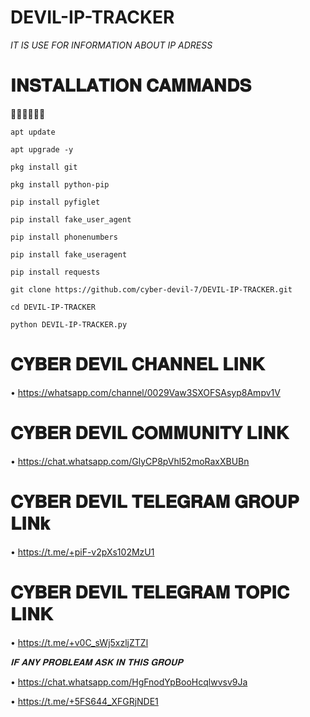 # DEVIL-IP-TRACKER

*IT IS USE FOR INFORMATION ABOUT IP ADRESS*
# 𝐈𝐍𝐒𝐓𝐀𝐋𝐋𝐀𝐓𝐈𝐎𝐍 𝐂𝐀𝐌𝐌𝐀𝐍𝐃𝐒
🔻🔻🔻🔻🔻🔻

```
apt update

apt upgrade -y

pkg install git

pkg install python-pip

pip install pyfiglet

pip install fake_user_agent

pip install phonenumbers

pip install fake_useragent

pip install requests

git clone https://github.com/cyber-devil-7/DEVIL-IP-TRACKER.git

cd DEVIL-IP-TRACKER

python DEVIL-IP-TRACKER.py
```

# 𝐂𝐘𝐁𝐄𝐑 𝐃𝐄𝐕𝐈𝐋 𝐂𝐇𝐀𝐍𝐍𝐄𝐋 𝐋𝐈𝐍𝐊

• https://whatsapp.com/channel/0029Vaw3SXOFSAsyp8Ampv1V

# 𝐂𝐘𝐁𝐄𝐑 𝐃𝐄𝐕𝐈𝐋 𝐂𝐎𝐌𝐌𝐔𝐍𝐈𝐓𝐘 𝐋𝐈𝐍𝐊

• https://chat.whatsapp.com/GlyCP8pVhl52moRaxXBUBn

# 𝐂𝐘𝐁𝐄𝐑 𝐃𝐄𝐕𝐈𝐋 𝐓𝐄𝐋𝐄𝐆𝐑𝐀𝐌 𝐆𝐑𝐎𝐔𝐏 𝐋𝐈𝐍𝐤

• https://t.me/+piF-v2pXs102MzU1

# 𝐂𝐘𝐁𝐄𝐑 𝐃𝐄𝐕𝐈𝐋 𝐓𝐄𝐋𝐄𝐆𝐑𝐀𝐌 𝐓𝐎𝐏𝐈𝐂 𝐋𝐈𝐍𝐊

• https://t.me/+v0C_sWj5xzljZTZl

*𝐈𝐅 𝐀𝐍𝐘 𝐏𝐑𝐎𝐁𝐋𝐄𝐀𝐌 𝐀𝐒𝐊 𝐈𝐍 𝐓𝐇𝐈𝐒 𝐆𝐑𝐎𝐔𝐏*

• https://chat.whatsapp.com/HgFnodYpBooHcqlwvsv9Ja

• https://t.me/+5FS644_XFGRjNDE1


